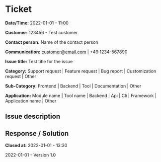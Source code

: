# Ticket

**Date/Time:** 2022-01-01 -  11:00

**Customer:** 123456 - Test customer

**Contact person:** Name of the contact person

**Communication:** customer@email.com | +49 1234-567890

**Issue title:** Test title for the issue

**Category:** Support request | Feature request | Bug report | Customization request | Other

**Sub-Category:** Frontend | Backend | Tool | Documentation | Other

**Application:** Module name | Tool name | Backend | Api | Cli | Framework | Application name | Other

## Issue description



## Response / Solution





**Closed at:** 2022-01-01 - 13:30



2022-01-01 - Version 1.0

